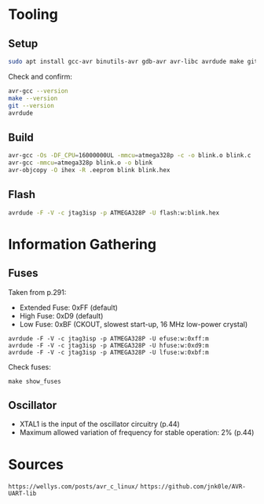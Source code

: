# Tooling

## Setup
```bash
sudo apt install gcc-avr binutils-avr gdb-avr avr-libc avrdude make git
```

Check and confirm:
```bash
avr-gcc --version
make --version
git --version
avrdude
```

## Build
```bash
avr-gcc -Os -DF_CPU=16000000UL -mmcu=atmega328p -c -o blink.o blink.c
avr-gcc -mmcu=atmega328p blink.o -o blink
avr-objcopy -O ihex -R .eeprom blink blink.hex
```

## Flash
```bash
avrdude -F -V -c jtag3isp -p ATMEGA328P -U flash:w:blink.hex
```

# Information Gathering

## Fuses
Taken from p.291:
- Extended Fuse: 0xFF (default)
- High Fuse: 0xD9 (default)
- Low Fuse: 0xBF (CKOUT, slowest start-up, 16 MHz low-power crystal)

```
avrdude -F -V -c jtag3isp -p ATMEGA328P -U efuse:w:0xff:m
avrdude -F -V -c jtag3isp -p ATMEGA328P -U hfuse:w:0xd9:m
avrdude -F -V -c jtag3isp -p ATMEGA328P -U lfuse:w:0xbf:m
```

Check fuses:
```
make show_fuses
```

## Oscillator
- XTAL1 is the input of the oscillator circuitry (p.44)
- Maximum allowed variation of frequency for stable operation: 2% (p.44)


# Sources
`https://wellys.com/posts/avr_c_linux/`
`https://github.com/jnk0le/AVR-UART-lib`
